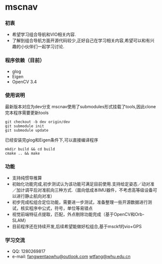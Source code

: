 # mscnav
### 初衷
- 希望学习组合导航和VIO相关内容.
- 了解到组合导航方面开源代码较少,正好自己在学习相关内容,希望可以和有兴趣的小伙伴们一起学习讨论.

### 程序依赖（目前）
- glog 
- Eigen
- OpenCV 3.4

### 使用说明
最新版本对应为dev分支
mscnav使用了submodules形式挂载了tools,因此clone完本程序需要更新tools

```shell
git checkout -b dev origin/dev
git submodule init
git submodule update
```
已经安装完glog和Eigen条件下,可以直接编译程序
```shell
mkdir build && cd build 
cmake .. && make
```

### 功能
- 支持纯惯导推算
- 初始化功能完成,初步测试认为该功能可满足目前使用.支持给定姿态／动对准／加计调平后对准航向三种方式.（面向低成本IMU器件，不考虑高等级设备可以进行静止航向对准）
- 初步完成松组合定位功能，需要进一步测试，准备整理一些开源数据进行测试，核实程序中公式，符号，单位等易错点
- 视觉前端特征点提取，匹配，外点剔除功能完成（基于OpenCV和Orb-SLAM）
- 目前程序还在持续开发,后续希望能做好松组合,基于msckf的vio+GPS

### 学习交流
- QQ: 1280269817
- e-mail: fangwentaowhu@outlook.com   wtfang@whu.edu.cn
